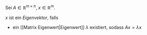 Sei $A \in \mathbb{R}^{m \times n}$, $x \in \mathbb{R}^m$.

$x$ ist ein *Eigenvektor*, falls
- ein [[Matrix Eigenwert|Eigenwert]] $\lambda$ existiert, sodass $Ax = \lambda x$